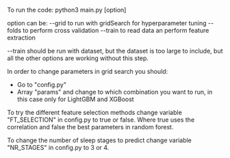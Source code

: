 To run the code:
python3 main.py [option]

option can be:
--grid to run with gridSearch for hyperparameter tuning
--folds to perform cross validation
--train to read data an perform feature extraction



--train should be run with dataset, but the dataset is too large to include, but all the other options are working without this step.

In order to change parameters in grid search you should:
- Go to "config.py"
- Array "params" and change to which combination you want to run, in this case only for LightGBM and XGBoost



To try the different feature selection methods change variable "FT_SELECTION" in config.py to true or false. Where true uses the correlation and false the best parameters in random forest.

To change the number of sleep stages to predict change variable "NR_STAGES" in config.py to 3 or 4.
